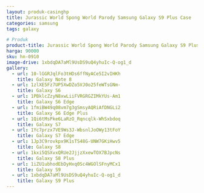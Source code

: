 ```yaml
---
layout: produk-casinghp
title: Jurassic World Spong World Parody Samsung Galaxy S9 Plus Case
categories: samsung
tags: galaxy

# Produk
product-title: Jurassic World Spong World Parody Samsung Galaxy S9 Plus Case
harga: 90000
sku: hn-0910
image-drive: 1xbdqDA7aMl9UsDS9uQ4yhuIc-Q-og1_d
gallery:
  - url: 10-lGGRJqlFo3tHDs6ffNyACe5I2vIHKh
    title: Galaxy Note 8
  - url: 1zlXE5Fz7UP5XwDZo5VJ0o25feWTsGNm-
    title: Galaxy S6
  - url: 1PBklcZzyN8xwLiiFVRGRGZIMkYUs-Am1
    title: Galaxy S6 Edge
  - url: 1fmiBW49q08vm7g3gSmsyAQRiAfDNGLi2
    title: Galaxy S6 Edge Plus
  - url: 1Qi6tMsPke6LaRzO_Rqncqlk-WhSxbdoq
    title: Galaxy S7
  - url: 1Yc7przx7VE9Ws3J-WbsnlJoOWy13tFoY
    title: Galaxy S7 Edge
  - url: 1Jp3C9rovkpx9K1sTS48G-UNW7GKiHwv5
    title: Galaxy S8
  - url: 1kxi5QSXvxQRUe2JjjzXxewTOX7BJpcNs
    title: Galaxy S8 Plus
  - url: 1iZU1ubhodEbDyHxq0Sc4WGOlSFnyMCx1
    title: Galaxy S9
  - url: 1xbdqDA7aMl9UsDS9uQ4yhuIc-Q-og1_d
    title: Galaxy S9 Plus
---
```

